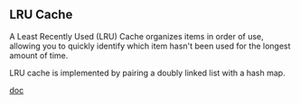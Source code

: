 ## LRU Cache

A Least Recently Used (LRU) Cache organizes items in order of use, allowing you to quickly identify which item hasn't been used for the longest amount of time. 

LRU cache is implemented by pairing a doubly linked list with a hash map. 

[doc](https://www.interviewcake.com/concept/java/lru-cache)

